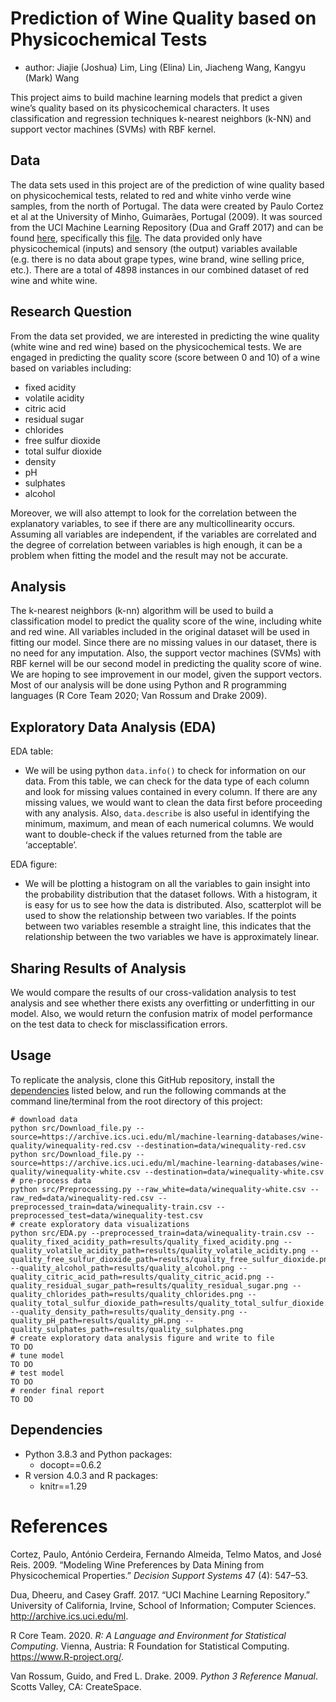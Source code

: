 Prediction of Wine Quality based on Physicochemical Tests
=========================================================

-   author: Jiajie (Joshua) Lim, Ling (Elina) Lin, Jiacheng Wang, Kangyu
    (Mark) Wang

This project aims to build machine learning models that predict a given
wine’s quality based on its physicochemical characters. It uses
classification and regression techniques k-nearest neighbors (k-NN) and
support vector machines (SVMs) with RBF kernel.

Data
----

The data sets used in this project are of the prediction of wine quality
based on physicochemical tests, related to red and white vinho verde
wine samples, from the north of Portugal. The data were created by Paulo
Cortez et al at the University of Minho, Guimarães, Portugal (2009). It
was sourced from the UCI Machine Learning Repository (Dua and Graff
2017) and can be found
[here](https://archive.ics.uci.edu/ml/datasets/Wine+Quality),
specifically this
[file](https://archive.ics.uci.edu/ml/machine-learning-databases/wine-quality/).
The data provided only have physicochemical (inputs) and sensory (the
output) variables available (e.g. there is no data about grape types,
wine brand, wine selling price, etc.). There are a total of 4898
instances in our combined dataset of red wine and white wine.

Research Question
-----------------

From the data set provided, we are interested in predicting the wine
quality (white wine and red wine) based on the physicochemical tests. We
are engaged in predicting the quality score (score between 0 and 10) of
a wine based on variables including:

-   fixed acidity
-   volatile acidity
-   citric acid
-   residual sugar
-   chlorides
-   free sulfur dioxide
-   total sulfur dioxide
-   density
-   pH
-   sulphates
-   alcohol

Moreover, we will also attempt to look for the correlation between the
explanatory variables, to see if there are any multicollinearity occurs.
Assuming all variables are independent, if the variables are correlated
and the degree of correlation between variables is high enough, it can
be a problem when fitting the model and the result may not be accurate.

Analysis
--------

The k-nearest neighbors (k-nn) algorithm will be used to build a
classification model to predict the quality score of the wine, including
white and red wine. All variables included in the original dataset will
be used in fitting our model. Since there are no missing values in our
dataset, there is no need for any imputation. Also, the support vector
machines (SVMs) with RBF kernel will be our second model in predicting
the quality score of wine. We are hoping to see improvement in our
model, given the support vectors. Most of our analysis will be done
using Python and R programming languages (R Core Team 2020; Van Rossum
and Drake 2009).

Exploratory Data Analysis (EDA)
-------------------------------

EDA table:

-   We will be using python `data.info()` to check for information on
    our data. From this table, we can check for the data type of each
    column and look for missing values contained in every column. If
    there are any missing values, we would want to clean the data first
    before proceeding with any analysis. Also, `data.describe` is also
    useful in identifying the minimum, maximum, and mean of each
    numerical columns. We would want to double-check if the values
    returned from the table are ‘acceptable’.

EDA figure:

-   We will be plotting a histogram on all the variables to gain insight
    into the probability distribution that the dataset follows. With a
    histogram, it is easy for us to see how the data is distributed.
    Also, scatterplot will be used to show the relationship between two
    variables. If the points between two variables resemble a straight
    line, this indicates that the relationship between the two variables
    we have is approximately linear.

Sharing Results of Analysis
---------------------------

We would compare the results of our cross-validation analysis to test
analysis and see whether there exists any overfitting or underfitting in
our model. Also, we would return the confusion matrix of model
performance on the test data to check for misclassification errors.

Usage
-----

To replicate the analysis, clone this GitHub repository, install the
[dependencies](#dependencies) listed below, and run the following
commands at the command line/terminal from the root directory of this
project:

    # download data
    python src/Download_file.py --source=https://archive.ics.uci.edu/ml/machine-learning-databases/wine-quality/winequality-red.csv --destination=data/winequality-red.csv
    python src/Download_file.py --source=https://archive.ics.uci.edu/ml/machine-learning-databases/wine-quality/winequality-white.csv --destination=data/winequality-white.csv
    # pre-process data 
    python src/Preprocessing.py --raw_white=data/winequality-white.csv --raw_red=data/winequality-red.csv --preprocessed_train=data/winequality-train.csv --preprocessed_test=data/winequality-test.csv
    # create exploratory data visualizations
    python src/EDA.py --preprocessed_train=data/winequality-train.csv --quality_fixed_acidity_path=results/quality_fixed_acidity.png --quality_volatile_acidity_path=results/quality_volatile_acidity.png --quality_free_sulfur_dioxide_path=results/quality_free_sulfur_dioxide.png --quality_alcohol_path=results/quality_alcohol.png --quality_citric_acid_path=results/quality_citric_acid.png --quality_residual_sugar_path=results/quality_residual_sugar.png --quality_chlorides_path=results/quality_chlorides.png --quality_total_sulfur_dioxide_path=results/quality_total_sulfur_dioxide.png --quality_density_path=results/quality_density.png --quality_pH_path=results/quality_pH.png --quality_sulphates_path=results/quality_sulphates.png
    # create exploratory data analysis figure and write to file 
    TO DO
    # tune model
    TO DO
    # test model
    TO DO
    # render final report
    TO DO

Dependencies
------------

-   Python 3.8.3 and Python packages:
    -   docopt==0.6.2
-   R version 4.0.3 and R packages:
    -   knitr==1.29

References
==========

Cortez, Paulo, António Cerdeira, Fernando Almeida, Telmo Matos, and José
Reis. 2009. “Modeling Wine Preferences by Data Mining from
Physicochemical Properties.” *Decision Support Systems* 47 (4): 547–53.

Dua, Dheeru, and Casey Graff. 2017. “UCI Machine Learning Repository.”
University of California, Irvine, School of Information; Computer
Sciences. <http://archive.ics.uci.edu/ml>.

R Core Team. 2020. *R: A Language and Environment for Statistical
Computing*. Vienna, Austria: R Foundation for Statistical Computing.
<https://www.R-project.org/>.

Van Rossum, Guido, and Fred L. Drake. 2009. *Python 3 Reference Manual*.
Scotts Valley, CA: CreateSpace.

